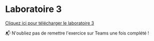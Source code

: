 # Laboratoire 3

[Cliquez ici pour télécharger le laboratoire 3](../../static/files/420905_lab3.zip)

📬 N'oubliez pas de remettre l'exercice sur Teams une fois complété !
